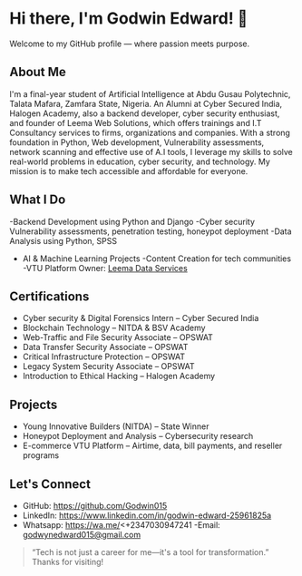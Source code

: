 # Hi there, I'm Godwin Edward! 👋
Welcome to my GitHub profile — where passion meets purpose.
## About Me
I'm a final-year student of Artificial Intelligence at Abdu Gusau Polytechnic, Talata Mafara, Zamfara State, Nigeria. An Alumni at Cyber Secured India, Halogen Academy, also a backend developer, cyber security enthusiast, and founder of Leema Web Solutions, which offers trainings and  I.T Consultancy services to firms, organizations and companies.
With a strong foundation in Python, Web development, Vulnerability assessments, network scanning and effective use of A.I tools, I leverage my skills to solve real-world problems in education, cyber security, and technology. My mission is to make tech accessible and affordable for everyone.
## What I Do
-Backend Development using Python and Django
-Cyber security Vulnerability assessments, penetration testing, honeypot deployment
-Data Analysis using Python, SPSS
- AI & Machine Learning Projects
-Content Creation for tech communities
-VTU Platform Owner: [Leema Data Services](https://sabuss.com/leemadataservices9)
## Certifications
- Cyber security & Digital Forensics Intern – Cyber Secured India
- Blockchain Technology – NITDA & BSV Academy
- Web-Traffic and File Security Associate – OPSWAT
- Data Transfer Security Associate – OPSWAT
- Critical Infrastructure Protection – OPSWAT
- Legacy System Security Associate – OPSWAT
- Introduction to Ethical Hacking – Halogen Academy
## Projects
- Young Innovative Builders (NITDA) – State Winner
- Honeypot Deployment and Analysis – Cybersecurity research
- E-commerce VTU Platform – Airtime, data, bill payments, and reseller programs
## Let's Connect
- GitHub: https://github.com/Godwin015
- LinkedIn: https://www.linkedin.com/in/godwin-edward-25961825a
- Whatsapp: https://wa.me/<+2347030947241
-Email: godwynedward015@gmail.com 
> “Tech is not just a career for me—it's a tool for transformation.”
Thanks for visiting!
